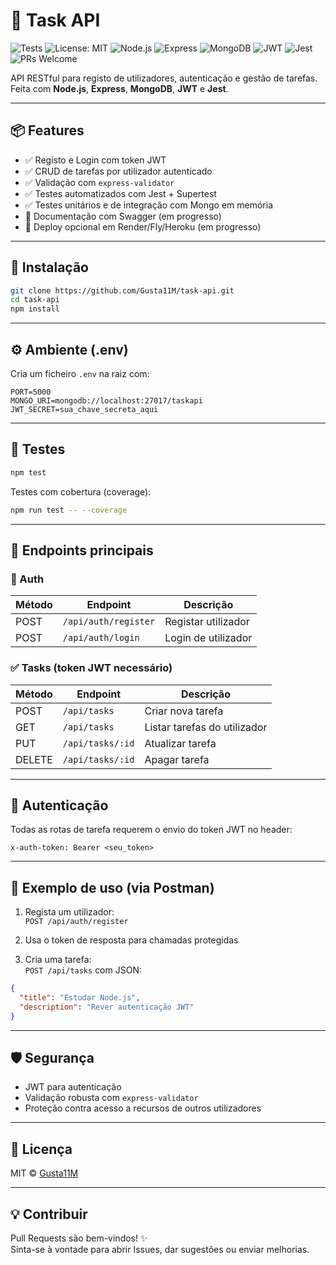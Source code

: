 # 📝 Task API

![Tests](https://img.shields.io/badge/tests-passing-brightgreen)
![License: MIT](https://img.shields.io/badge/license-MIT-blue.svg)
![Node.js](https://img.shields.io/badge/node-18.x-brightgreen)
![Express](https://img.shields.io/badge/express.js-4.x-lightgrey)
![MongoDB](https://img.shields.io/badge/MongoDB-%23268E3C?logo=mongodb&logoColor=white)
![JWT](https://img.shields.io/badge/JWT-enabled-yellow)
![Jest](https://img.shields.io/badge/tested%20with-jest-red)
![PRs Welcome](https://img.shields.io/badge/PRs-welcome-blue)

API RESTful para registo de utilizadores, autenticação e gestão de tarefas.  
Feita com **Node.js**, **Express**, **MongoDB**, **JWT** e **Jest**.

---

## 📦 Features

- ✅ Registo e Login com token JWT
- ✅ CRUD de tarefas por utilizador autenticado
- ✅ Validação com `express-validator`
- ✅ Testes automatizados com Jest + Supertest
- ✅ Testes unitários e de integração com Mongo em memória
- 🚧 Documentação com Swagger (em progresso)
- 🚀 Deploy opcional em Render/Fly/Heroku (em progresso)

---

## 🚀 Instalação

```bash
git clone https://github.com/Gusta11M/task-api.git
cd task-api
npm install
```

---

## ⚙️ Ambiente (.env)

Cria um ficheiro `.env` na raiz com:

```dotenv
PORT=5000
MONGO_URI=mongodb://localhost:27017/taskapi
JWT_SECRET=sua_chave_secreta_aqui
```

---

## 🧪 Testes

```bash
npm test
```

Testes com cobertura (coverage):

```bash
npm run test -- --coverage
```

---

## 🧭 Endpoints principais

### 🔐 Auth

| Método | Endpoint             | Descrição             |
|--------|----------------------|------------------------|
| POST   | `/api/auth/register` | Registar utilizador   |
| POST   | `/api/auth/login`    | Login de utilizador   |

### ✅ Tasks (token JWT necessário)

| Método | Endpoint            | Descrição                     |
|--------|---------------------|-------------------------------|
| POST   | `/api/tasks`        | Criar nova tarefa             |
| GET    | `/api/tasks`        | Listar tarefas do utilizador |
| PUT    | `/api/tasks/:id`    | Atualizar tarefa              |
| DELETE | `/api/tasks/:id`    | Apagar tarefa                 |

---

## 🔑 Autenticação

Todas as rotas de tarefa requerem o envio do token JWT no header:

```
x-auth-token: Bearer <seu_token>
```

---

## 🧪 Exemplo de uso (via Postman)

1. Regista um utilizador:  
   `POST /api/auth/register`

2. Usa o token de resposta para chamadas protegidas

3. Cria uma tarefa:  
   `POST /api/tasks` com JSON:

```json
{
  "title": "Estudar Node.js",
  "description": "Rever autenticação JWT"
}
```

---

## 🛡️ Segurança

- JWT para autenticação
- Validação robusta com `express-validator`
- Proteção contra acesso a recursos de outros utilizadores

---

## 📄 Licença

MIT © [Gusta11M](https://github.com/Gusta11M)

---

## 💡 Contribuir

Pull Requests são bem-vindos! ✨  
Sinta-se à vontade para abrir Issues, dar sugestões ou enviar melhorias.
